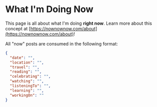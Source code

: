 # What I'm Doing Now

This page is all about what I'm doing **right now**. Learn more about this concept at [https://nownownow.com/about](https://nownownow.com/about)!

All "now" posts are consumed in the following format:

```json
{
  "date": "",
  "location": "",
  "travel": "",
  "reading": "",
  "celebrating": "",
  "watching": "",
  "listeningTo": "",
  "learning": "",
  "workingOn": ""
}
```
